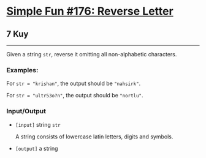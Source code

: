 <h1><a href="https://www.codewars.com/kata/58b8c94b7df3f116eb00005b">Simple Fun #176: Reverse Letter</a></h1>
<h2>7 Kuy</h2>
<hr>
<p>Given a string <code>str</code>, reverse it omitting all non-alphabetic characters.</p>
<h3>Examples:</h3>
<p>For <code>str = "krishan"</code>, the output should be <code>"nahsirk"</code>.</p>
<p>For <code>str = "ultr53o?n"</code>, the output should be <code>"nortlu"</code>.</p>
<h3>Input/Output</h3>
<ul>
<li><code>[input]</code> string <code>str</code></li>
<p>A string consists of lowercase latin letters, digits and symbols.</p>
<li><code>[output]</code> a string</li>
</ul>